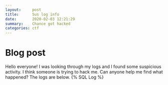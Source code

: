 ```yaml
---
layout:     post
title:      Sus log info
date:       2020-02-03 12:21:29
summary:    Chance got hacked
categories: ctf
---
```


# Blog post
Hello everyone! I was looking through my logs and I found some suspicious activity. I think someone is trying to hack me. Can anyone help me find what happened? The logs are below.
{% SQL Log %}